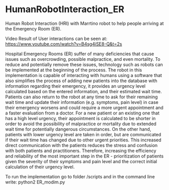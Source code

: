 # HumanRobotInteraction_ER
Human Robot Interaction (HRI) with Marrtino robot to help people arriving at the Emergency Room (ER).

Video Result of User interactions can be seen at: https://www.youtube.com/watch?v=B4sg4iSE8-Q&t=2s

Hospital Emergency Rooms (ER) suffer of many deficiencies that cause issues such as overcrowding, possible malpractice, and even mortality. To reduce and potentially remove these issues, technology such as robots can be implemented at the beginning of the process. The robot in this implementation is capable of interacting with humans using a software that also simplifies the process of adding new patients into the database with information regarding their emergency, it provides an urgency level calculated based on the entered information, and their estimated wait time. Patients can also return to the robot at any time to ask for their remaining wait time and update their information (e.g. symptoms, pain level) in case their emergency worsens and could require a more urgent appointment and a faster evaluation from a doctor. For a new patient or an existing one that has a high level urgency, their appointment is calculated to be shorter in order to avoid the possibility of malpractice or mortality due to extended wait time for potentially dangerous circumstances. On the other hand, patients with lower urgency level are taken in order, but are communicated if their wait time has changed due to other urgent priorities. This increased direct communication with the patients reduces the stress and confusion with both patients and practitioners. Therefore, increasing the efficiency and reliability of the most important step in the ER - prioritization of patients given the severity of their symptoms and pain level and the correct initial calculation of their urgency level.

To run the implementation go to folder /scripts and in the command line write: python2 ER_modim.py
